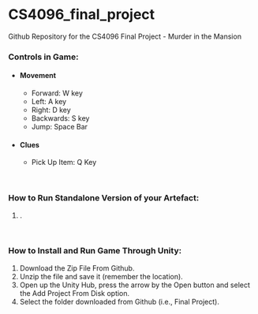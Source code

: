 # CS4096_final_project
Github Repository for the CS4096 Final Project - Murder in the Mansion

### Controls in Game:
 - #### Movement
   - Forward: W key
   - Left: A key
   - Right: D key
   - Backwards: S key
   - Jump: Space Bar
 - #### Clues
   - Pick Up Item: Q Key

<br>

  ### How to Run Standalone Version of your Artefact:
  1. .


<br>

  ### How to Install and Run Game Through Unity:
  1. Download the Zip File From Github.
  2. Unzip the file and save it (remember the location).
  3. Open up the Unity Hub, press the arrow by the Open button and select the Add Project From Disk option.
  4. Select the folder downloaded from Github (i.e., Final Project).
